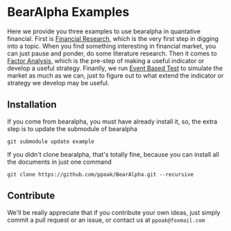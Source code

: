 # BearAlpha Examples

Here we provide you three examples to use bearalpha in quantative financial. First is [Financial Research](./research/README.md), which is the very first step in digging into a topic. When you find something interesting in financial market, you can just pause and ponder, do some literature research. Then it comes to [Factor Analysis](./factor/README.md), which is the pre-step of making a useful indicator or develop a useful strategy. Finanlly, we run [Event Based Test](./backtest/README.md) to simulate the market as much as we can, just to figure out to what extend the indicator or strategy we develop may be useful.

## Installation

If you come from bearalpha, you must have already install it, so, the extra step is to update the submodule of bearalpha

```shell
git submodule update example
```

If you didn't clone bearalpha, that's totally fine, because you can install all the documents in just one command

```shell
git clone https://github.com/ppoak/BearAlpha.git --recursive
```

## Contribute

We'll be really appreciate that if you contribute your own ideas, just simply commit a pull request or an issue, or contact us at `ppoak@foxmail.com`
